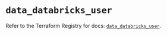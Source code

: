 # `data_databricks_user`

Refer to the Terraform Registry for docs: [`data_databricks_user`](https://registry.terraform.io/providers/databricks/databricks/1.68.0/docs/data-sources/user).
